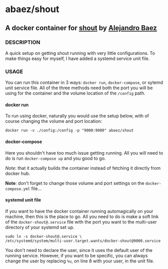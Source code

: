 # abaez/shout
## A docker container for [shout](https://github.com/erming/shout) by [Alejandro Baez](https://twitter.com/a_baez)

### DESCRIPTION
A quick setup on getting shout running with very little configurations.
To make things easy for myself, I have added a systemd service unit file.

### USAGE
You can run this container in 3 ways: `docker run`, `docker-compose`, or
sytemd unit service file. All of the three methods need both the port you will
be using for the container and the volume location of the `/config` path.


#### docker run
To run using docker, naturally you would use the setup below, with of course
changing the volume and port location:

```
docker run -v ./config:/config -p "9000:9000" abaez/shout
```

#### docker-compose
Here you shouldn't have too much issue getting running. All you will need to
do is run `docker-compose up` and you good to go.

_Note_: that it actually builds the container instead of fetching it directly
from docker hub.

__Note__: don't forget to change those volume and port settings on the
`docker-compose.yml` file...

#### systemd unit file
If you want to have the docker container running automagically on your
machine, then this is the place to go. All you need to do is make a soft link
of the `docker-shout@.service` file with the port you want to the multi-user
directory of your systemd set up.

```
sudo ln -s docker-shout@.service \
/etc/systemd/system/multi-user.target.wants/docker-shout@9000.service
```
You don't need to declare the user, since it uses the default user of the
running service. However, if you want to be specific, you can always change
the user by replacing `%u`, on line 8 with your user, in the unit file.
